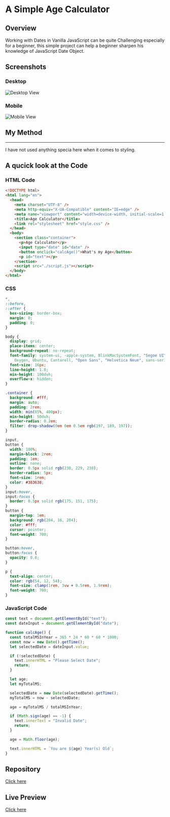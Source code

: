 # A Simple Age Calculator

## Overview

Working with Dates in Vanilla JavaScript can be quite Challenging especially for a beginner, this simple project can help a beginner sharpen his knowledge of JavaScript Date Object.

## Screenshots

### Desktop

![Desktop View](./screenshots/Screenshot%202023-04-15%20at%2010-56-52%20Age%20Calculator.png)

### Mobile

![Mobile View](./screenshots/Screen%20Shot%202023-04-15%20at%2011.09.29.png)

## My Method

---

I have not used anything specia here when it comes to styling.

## A qucick look at the Code

### HTML Code

```html
<!DOCTYPE html>
<html lang="en">
  <head>
    <meta charset="UTF-8" />
    <meta http-equiv="X-UA-Compatible" content="IE=edge" />
    <meta name="viewport" content="width=device-width, initial-scale=1.0" />
    <title>Age Calculator</title>
    <link rel="stylesheet" href="style.css" />
  </head>
  <body>
    <section class="container">
      <p>Age Calculator</p>
      <input type="date" id="date" />
      <button onclick="calcAge()">What's my Age</button>
      <p id="text"></p>
    </section>
    <script src="./script.js"></script>
  </body>
</html>
```

### CSS

```css
*,
::before,
::after {
  box-sizing: border-box;
  margin: 0;
  padding: 0;
}

body {
  display: grid;
  place-items: center;
  background-repeat: no-repeat;
  font-family: system-ui, -apple-system, BlinkMacSystemFont, "Segoe UI", Roboto,
    Oxygen, Ubuntu, Cantarell, "Open Sans", "Helvetica Neue", sans-serif;
  font-size: 16px;
  line-height: 1.8;
  min-height: 100dvh;
  overflow-x: hidden;
}

.container {
  background: #fff;
  margin: auto;
  padding: 2rem;
  width: min(85%, 400px);
  min-height: 50dvh;
  border-radius: 0.2em;
  filter: drop-shadow(0em 0em 0.5em rgb(197, 189, 197));
}

input,
button {
  width: 100%;
  margin-block: 2rem;
  padding: 1em;
  outline: none;
  border: 0.5px solid rgb(238, 229, 238);
  border-radius: 5px;
  font-size: 1rem;
  color: #383638;
}
input:hover,
input:focus {
  border: 0.5px solid rgb(175, 151, 175);
}
button {
  margin-top: 1em;
  background: rgb(204, 16, 204);
  color: #fff;
  cursor: pointer;
  font-weight: 700;
}

button:hover,
button:focus {
  opacity: 0.8;
}

p {
  text-align: center;
  color: rgb(54, 12, 54);
  font-size: clamp(1rem, 3vw + 0.5rem, 1.9rem);
  font-weight: 700;
}
```

### JavaScript Code

```javascript
const text = document.getElementById("text");
const dateInput = document.getElementById("date");

function calcAge() {
  const totalMSInYear = 365 * 24 * 60 * 60 * 1000;
  const now = new Date().getTime();
  let selectedDate = dateInput.value;

  if (!selectedDate) {
    text.innerHTML = "Please Select Date";
    return;
  }

  let age;
  let myTotalMS;

  selectedDate = new Date(selectedDate).getTime();
  myTotalMS = now - selectedDate;

  age = myTotalMS / totalMSInYear;

  if (Math.sign(age) == -1) {
    text.innerText = "Invalid Date";
    return;
  }

  age = Math.floor(age);

  text.innerHTML = `You are ${age} Year(s) Old`;
}
```

## Repository

[Click here]()

## Live Preview

[Click here]()
